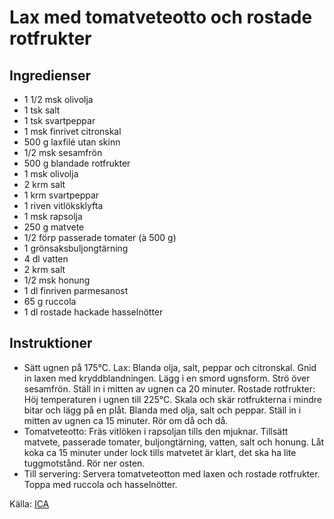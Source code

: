 # Lax med tomatveteotto och rostade rotfrukter

## Ingredienser

* 1 1/2 msk olivolja
* 1 tsk salt
* 1 tsk svartpeppar
* 1 msk finrivet citronskal
* 500 g laxfilé utan skinn
* 1/2 msk sesamfrön
* 500 g blandade rotfrukter
* 1 msk olivolja
* 2 krm salt
* 1 krm svartpeppar
* 1 riven vitlöksklyfta
* 1 msk rapsolja
* 250 g matvete
* 1/2 förp passerade tomater (à 500 g)
* 1 grönsaksbuljongtärning
* 4 dl vatten
* 2 krm salt
* 1/2 msk honung
* 1 dl finriven parmesanost
* 65 g ruccola
* 1 dl rostade hackade hasselnötter

## Instruktioner

* Sätt ugnen på 175°C. Lax: Blanda olja, salt, peppar och citronskal. Gnid in laxen med kryddblandningen. Lägg i en smord ugnsform. Strö över sesamfrön. Ställ in i mitten av ugnen ca 20 minuter. Rostade rotfrukter: Höj temperaturen i ugnen till 225°C. Skala och skär rotfrukterna i mindre bitar och lägg på en plåt. Blanda med olja, salt och peppar. Ställ in i mitten av ugnen ca 15 minuter. Rör om då och då.
* Tomatveteotto: Fräs vitlöken i rapsoljan tills den mjuknar. Tillsätt matvete, passerade tomater, buljongtärning, vatten, salt och honung. Låt koka ca 15 minuter under lock tills matvetet är klart, det ska ha lite tuggmotstånd. Rör ner osten.
* Till servering: Servera tomatveteotton med laxen och rostade rotfrukter. Toppa med ruccola och hasselnötter.

 Källa: [ICA](https://www.ica.se/recept/lax-med-tomatveteotto-och-rostade-rotfrukter-723721/)